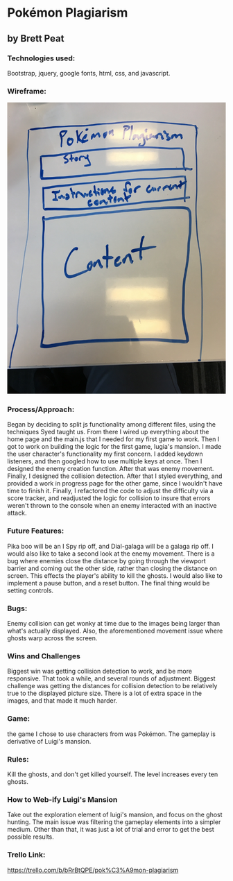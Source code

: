 # Pokémon Plagiarism
## by Brett Peat

### Technologies used:
Bootstrap, jquery, google fonts, html, css, and javascript.

### Wireframe:

![Wireframe.png](https://github.com/PrettBeat/Unit1_project/blob/master/Wireframe.png "Wireframe")

### Process/Approach:
Began by deciding to split js functionality among different files, using the techniques Syed taught us. From there I wired up everything about the home page and the main.js that I needed for my first game to work. Then I got to work on building the logic for the first game, lugia's mansion. I made the user character's functionality my first concern. I added keydown listeners, and then googled how to use multiple keys at once. Then I designed the enemy creation function. After that was enemy movement. Finally, I designed the collision detection. After that I styled everything, and provided a work in progress page for the other game, since I wouldn't have time to finish it. Finally, I refactored the code to adjust the difficulty via a score tracker, and readjusted the logic for collision to insure that errors weren't thrown to the console when an enemy interacted with an inactive attack.

### Future Features:
Pika boo will be an I Spy rip off, and Dial-galaga will be a galaga rip off. I would also like to take a second look at the enemy movement. There is a bug where enemies close the distance by going through the viewport barrier  and coming out the other side, rather than closing the distance on screen. This effects the player's ability to kill the ghosts. I would also like to implement a pause button, and a reset button. The final thing would be setting controls.

### Bugs:
Enemy collision can get wonky at time due to the images being larger than what's actually displayed. Also, the aforementioned movement issue where ghosts warp across the screen.

### Wins and Challenges
Biggest win was getting collision detection to work, and be more responsive. That took a while, and several rounds of adjustment. Biggest challenge was getting the distances for collision detection to be relatively true to the displayed picture size. There is a lot of extra space in the images, and that made it much harder.

### Game:
the game I chose to use characters from was Pokémon. The gameplay is derivative of Luigi's mansion.

### Rules:
Kill the ghosts, and don't get killed yourself. The level increases every ten ghosts.

### How to Web-ify Luigi's Mansion
Take out the exploration element of luigi's mansion, and focus on the ghost hunting. The main issue was filtering the gameplay elements into a simpler medium. Other than that, it was just a lot of trial and error to get the best possible results.

### Trello Link:
https://trello.com/b/bRrBtQPE/pok%C3%A9mon-plagiarism
